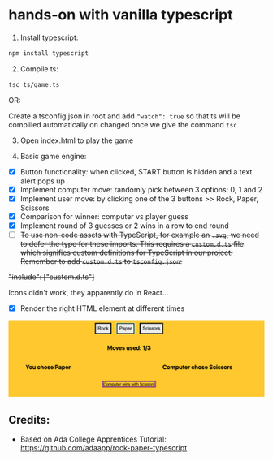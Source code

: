# hands-on with vanilla typescript

1. Install typescript:
```sh
npm install typescript
```
2. Compile ts:
```sh
tsc ts/game.ts
```
OR:

Create a tsconfig.json in root and add `"watch": true` so that ts will be compliled automatically on changed once we give the command `tsc`

3. Open index.html to play the game

4. Basic game engine:
- [x] Button functionality: when clicked, START button is hidden and a text alert pops up
- [x] Implement computer move: randomly pick between 3 options: 0, 1 and 2
- [x] Implement user move: by clicking one of the 3 buttons >> Rock, Paper, Scissors
- [x] Comparison for winner: computer vs player guess
- [x] Implement round of 3 guesses or 2 wins in a row to end round
- [ ] ~~To use non-code assets with TypeScript, for example an `.svg`, we need to defer the type for these imports. This requires a `custom.d.ts` file which signifies custom definitions for TypeScript in our project. Remember to add `custom.d.ts` to `tsconfig.json`:~~

~~"include": ["custom.d.ts"]~~

Icons didn't work, they apparently do in React...

- [x] Render the right HTML element at different times

![screenshot](rock-scissors-paper.png?raw=true "Screenshot of play time")

## Credits:

- Based on Ada College Apprentices Tutorial: https://github.com/adaapp/rock-paper-typescript
